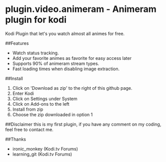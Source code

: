 # plugin.video.animeram - Animeram plugin for kodi

Kodi Plugin that let's you watch almost all animes for free.

##Features
* Watch status tracking.
* Add your favorite animes as favorite for easy access later
* Supports 90% of animeram stream types.
* Fast loading times when disabling image extraction.

##Install
1. Click on 'Download as zip' to the right of this github page.
2. Enter Kodi
3. Click on Settings under System
4. Click on Add-ons to the left
5. Install from zip
6. Choose the zip downloaded in option 1

##Disclaimer
this is my first plugin, if you have any comment on my coding,
feel free to contact me.

##Thanks
* ironic_monkey (Kodi.tv Forums)
* learning_git (Kodi.tv Forums)
